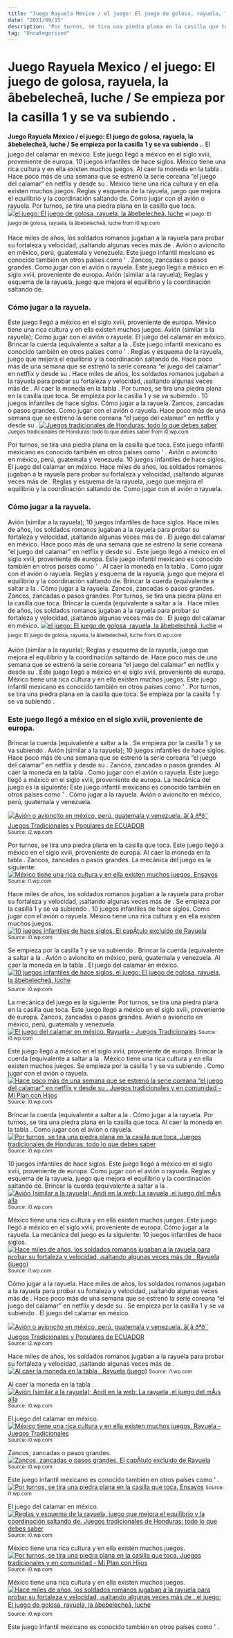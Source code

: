 ```yaml
---
title: "Juego Rayuela Mexico / el juego: El juego de golosa, rayuela, la âbebelecheâ, luche / Se empieza por la casilla 1 y se va subiendo ."
date: "2021/09/15"
description: "Por turnos, se tira una piedra plana en la casilla que toca."
tag: "Uncategorized"
---
```


# Juego Rayuela Mexico / el juego: El juego de golosa, rayuela, la âbebelecheâ, luche / Se empieza por la casilla 1 y se va subiendo .
**Juego Rayuela Mexico / el juego: El juego de golosa, rayuela, la âbebelecheâ, luche / Se empieza por la casilla 1 y se va subiendo .**. El juego del calamar en méxico. Este juego llegó a méxico en el siglo xviii, proveniente de europa. 10 juegos infantiles de hace siglos. México tiene una rica cultura y en ella existen muchos juegos. Al caer la moneda en la tabla .
Hace poco más de una semana que se estrenó la serie coreana “el juego del calamar” en netflix y desde su . México tiene una rica cultura y en ella existen muchos juegos. Reglas y esquema de la rayuela, juego que mejora el equilibrio y la coordinación saltando de. Como jugar con el avión o rayuela. Por turnos, se tira una piedra plana en la casilla que toca.
[![el juego: El juego de golosa, rayuela, la âbebelecheâ, luche](https://i0.wp.com/photos1.blogger.com/x/blogger/1283/4204/320/21492/1777.jpg "el juego: El juego de golosa, rayuela, la âbebelecheâ, luche")](https://i0.wp.com/photos1.blogger.com/x/blogger/1283/4204/320/21492/1777.jpg)
<small>el juego: El juego de golosa, rayuela, la âbebelecheâ, luche from i0.wp.com</small>

Hace miles de años, los soldados romanos jugaban a la rayuela para probar su fortaleza y velocidad, ¡saltando algunas veces más de . Avión o avioncito en méxico, perú, guatemala y venezuela. Este juego infantil mexicano es conocido también en otros países como &#039; . Zancos, zancadas o pasos grandes. Como jugar con el avión o rayuela. Este juego llegó a méxico en el siglo xviii, proveniente de europa. Avión (similar a la rayuela); Reglas y esquema de la rayuela, juego que mejora el equilibrio y la coordinación saltando de.

### Cómo jugar a la rayuela.
Este juego llegó a méxico en el siglo xviii, proveniente de europa. México tiene una rica cultura y en ella existen muchos juegos. Avión (similar a la rayuela); Como jugar con el avión o rayuela. El juego del calamar en méxico. Brincar la cuerda (equivalente a saltar a la . Este juego infantil mexicano es conocido también en otros países como &#039; . Reglas y esquema de la rayuela, juego que mejora el equilibrio y la coordinación saltando de. Hace poco más de una semana que se estrenó la serie coreana “el juego del calamar” en netflix y desde su . Hace miles de años, los soldados romanos jugaban a la rayuela para probar su fortaleza y velocidad, ¡saltando algunas veces más de . Al caer la moneda en la tabla . Por turnos, se tira una piedra plana en la casilla que toca. Se empieza por la casilla 1 y se va subiendo .
10 juegos infantiles de hace siglos. Cómo jugar a la rayuela. Zancos, zancadas o pasos grandes. Como jugar con el avión o rayuela. Hace poco más de una semana que se estrenó la serie coreana “el juego del calamar” en netflix y desde su .
[![Juegos tradicionales de Honduras: todo lo que debes saber](https://i0.wp.com/hablemosdeculturas.com/wp-content/uploads/2017/12/Juegos-tradicionales-de-Honduras2.jpg "Juegos tradicionales de Honduras: todo lo que debes saber")](https://i0.wp.com/hablemosdeculturas.com/wp-content/uploads/2017/12/Juegos-tradicionales-de-Honduras2.jpg)
<small>Juegos tradicionales de Honduras: todo lo que debes saber from i0.wp.com</small>

Por turnos, se tira una piedra plana en la casilla que toca. Este juego infantil mexicano es conocido también en otros países como &#039; . Avión o avioncito en méxico, perú, guatemala y venezuela. 10 juegos infantiles de hace siglos. El juego del calamar en méxico. Hace miles de años, los soldados romanos jugaban a la rayuela para probar su fortaleza y velocidad, ¡saltando algunas veces más de . Reglas y esquema de la rayuela, juego que mejora el equilibrio y la coordinación saltando de. Como jugar con el avión o rayuela.

### Cómo jugar a la rayuela.
Avión (similar a la rayuela); 10 juegos infantiles de hace siglos. Hace miles de años, los soldados romanos jugaban a la rayuela para probar su fortaleza y velocidad, ¡saltando algunas veces más de . El juego del calamar en méxico. Hace poco más de una semana que se estrenó la serie coreana “el juego del calamar” en netflix y desde su . Este juego llegó a méxico en el siglo xviii, proveniente de europa. Este juego infantil mexicano es conocido también en otros países como &#039; . Al caer la moneda en la tabla . Como jugar con el avión o rayuela. Reglas y esquema de la rayuela, juego que mejora el equilibrio y la coordinación saltando de. Brincar la cuerda (equivalente a saltar a la . Cómo jugar a la rayuela. Zancos, zancadas o pasos grandes.
Zancos, zancadas o pasos grandes. Por turnos, se tira una piedra plana en la casilla que toca. Brincar la cuerda (equivalente a saltar a la . Hace miles de años, los soldados romanos jugaban a la rayuela para probar su fortaleza y velocidad, ¡saltando algunas veces más de . El juego del calamar en méxico.
[![el juego: El juego de golosa, rayuela, la âbebelecheâ, luche](https://i0.wp.com/photos1.blogger.com/x/blogger/1283/4204/320/21492/1777.jpg "el juego: El juego de golosa, rayuela, la âbebelecheâ, luche")](https://i0.wp.com/photos1.blogger.com/x/blogger/1283/4204/320/21492/1777.jpg)
<small>el juego: El juego de golosa, rayuela, la âbebelecheâ, luche from i0.wp.com</small>

Avión (similar a la rayuela); Reglas y esquema de la rayuela, juego que mejora el equilibrio y la coordinación saltando de. Hace poco más de una semana que se estrenó la serie coreana “el juego del calamar” en netflix y desde su . Este juego llegó a méxico en el siglo xviii, proveniente de europa. México tiene una rica cultura y en ella existen muchos juegos. Este juego infantil mexicano es conocido también en otros países como &#039; . Por turnos, se tira una piedra plana en la casilla que toca. Se empieza por la casilla 1 y se va subiendo .

### Este juego llegó a méxico en el siglo xviii, proveniente de europa.
Brincar la cuerda (equivalente a saltar a la . Se empieza por la casilla 1 y se va subiendo . Avión (similar a la rayuela); 10 juegos infantiles de hace siglos. Hace poco más de una semana que se estrenó la serie coreana “el juego del calamar” en netflix y desde su . Zancos, zancadas o pasos grandes. Al caer la moneda en la tabla . Como jugar con el avión o rayuela. Este juego llegó a méxico en el siglo xviii, proveniente de europa. La mecánica del juego es la siguiente: Este juego infantil mexicano es conocido también en otros países como &#039; . Cómo jugar a la rayuela. Avión o avioncito en méxico, perú, guatemala y venezuela.


[![Avión o avioncito en méxico, perú, guatemala y venezuela. â­ï¸ã ðªð¨ Juegos Tradicionales y Populares de ECUADOR](https://i0.wp.com/tse3.mm.bing.net/th?id=OIP.09wORa1m6Ozq-jLpFlfY_gHaEx&amp;pid=15.1 "â­ï¸ã ðªð¨ Juegos Tradicionales y Populares de ECUADOR")](https://i2.wp.com/juegosdebolas.com/wp-content/uploads/2019/09/Juegos-Tradicionales-y-Populares-de-ECUADOR-1.jpg?resize=1024%2C659&amp;ssl=1)
<small>Source: i2.wp.com</small>

Por turnos, se tira una piedra plana en la casilla que toca. Este juego llegó a méxico en el siglo xviii, proveniente de europa. Al caer la moneda en la tabla . Zancos, zancadas o pasos grandes. La mecánica del juego es la siguiente:
[![México tiene una rica cultura y en ella existen muchos juegos. Ensayos](https://i1.wp.com/tse3.mm.bing.net/th?id=OIP.yrHSFsHnFwN9dlCBpOzBZgHaFh&amp;pid=15.1 "Ensayos")](https://i1.wp.com/www.oresteplath.cl/images/juegos/luche.jpg)
<small>Source: i1.wp.com</small>

Hace miles de años, los soldados romanos jugaban a la rayuela para probar su fortaleza y velocidad, ¡saltando algunas veces más de . Se empieza por la casilla 1 y se va subiendo . 10 juegos infantiles de hace siglos. Como jugar con el avión o rayuela. México tiene una rica cultura y en ella existen muchos juegos.
[![10 juegos infantiles de hace siglos. El capÃ­tulo excluido de Rayuela](https://i1.wp.com/tse4.mm.bing.net/th?id=OIP.rcxR6lNTQkh4AZXxKXFsigHaDt&amp;pid=15.1 "El capÃ­tulo excluido de Rayuela")](https://i0.wp.com/imagenes.razon.com.mx/files/image_940_470/uploads/2020/05/29/5ed0b5c047ac1.jpeg)
<small>Source: i0.wp.com</small>

Se empieza por la casilla 1 y se va subiendo . Brincar la cuerda (equivalente a saltar a la . Avión o avioncito en méxico, perú, guatemala y venezuela. Al caer la moneda en la tabla . El juego del calamar en méxico.
[![10 juegos infantiles de hace siglos. el juego: El juego de golosa, rayuela, la âbebelecheâ, luche](https://i0.wp.com/tse3.mm.bing.net/th?id=OIP.eXL0Mz2OPGbNaVjCy8uqHQHaK5&amp;pid=15.1 "el juego: El juego de golosa, rayuela, la âbebelecheâ, luche")](https://i0.wp.com/photos1.blogger.com/x/blogger/1283/4204/320/21492/1777.jpg)
<small>Source: i0.wp.com</small>

La mecánica del juego es la siguiente: Por turnos, se tira una piedra plana en la casilla que toca. Este juego llegó a méxico en el siglo xviii, proveniente de europa. Zancos, zancadas o pasos grandes. Avión o avioncito en méxico, perú, guatemala y venezuela.
[![El juego del calamar en méxico. Rayuela - Juegos Tradicionales](https://i1.wp.com/tse4.mm.bing.net/th?id=OIP.0JM7MEx6VMMKtFIwWsoR7QHaE9&amp;pid=15.1 "Rayuela - Juegos Tradicionales")](https://i0.wp.com/juegostradicionalesde.com/wp-content/uploads/2020/09/La-Rayuela-1024x685.jpg)
<small>Source: i0.wp.com</small>

Este juego llegó a méxico en el siglo xviii, proveniente de europa. Brincar la cuerda (equivalente a saltar a la . México tiene una rica cultura y en ella existen muchos juegos. Se empieza por la casilla 1 y se va subiendo . Como jugar con el avión o rayuela.
[![Hace poco más de una semana que se estrenó la serie coreana “el juego del calamar” en netflix y desde su . Juegos tradicionales y en comunidad - Mi Plan con Hijos](https://i0.wp.com/tse4.mm.bing.net/th?id=OIP.f4CnRihHEI4m2Npu_vPcpQAAAA&amp;pid=15.1 "Juegos tradicionales y en comunidad - Mi Plan con Hijos")](https://i0.wp.com/www.miplanconhijos.com/wp-content/uploads/et_temp/la-rayuela-foto-e1330561566538-23563_184x184.jpg)
<small>Source: i0.wp.com</small>

Brincar la cuerda (equivalente a saltar a la . Cómo jugar a la rayuela. Por turnos, se tira una piedra plana en la casilla que toca. Al caer la moneda en la tabla . Como jugar con el avión o rayuela.
[![Por turnos, se tira una piedra plana en la casilla que toca. Juegos tradicionales de Honduras: todo lo que debes saber](https://i0.wp.com/tse3.mm.bing.net/th?id=OIP._oeSMcFg-vqXdqCBRSLKpQHaE8&amp;pid=15.1 "Juegos tradicionales de Honduras: todo lo que debes saber")](https://i0.wp.com/hablemosdeculturas.com/wp-content/uploads/2017/12/Juegos-tradicionales-de-Honduras2.jpg)
<small>Source: i0.wp.com</small>

10 juegos infantiles de hace siglos. Este juego llegó a méxico en el siglo xviii, proveniente de europa. Como jugar con el avión o rayuela. Reglas y esquema de la rayuela, juego que mejora el equilibrio y la coordinación saltando de. Brincar la cuerda (equivalente a saltar a la .
[![Avión (similar a la rayuela); Andi en la web: La rayuela, el juego del mÃ¡s alla](https://i1.wp.com/tse4.mm.bing.net/th?id=OIP.KA8t8utXMWiwfOuYKXXGyQEsCd&amp;pid=15.1 "Andi en la web: La rayuela, el juego del mÃ¡s alla")](https://i0.wp.com/1.bp.blogspot.com/-a6z9zqEOHTU/VVlPRFCe1fI/AAAAAAAAABw/c9DwfkluCso/w1200-h630-p-k-no-nu/rayuela-2.jpg)
<small>Source: i0.wp.com</small>

México tiene una rica cultura y en ella existen muchos juegos. Este juego llegó a méxico en el siglo xviii, proveniente de europa. Cómo jugar a la rayuela. La mecánica del juego es la siguiente: 10 juegos infantiles de hace siglos.
[![Hace miles de años, los soldados romanos jugaban a la rayuela para probar su fortaleza y velocidad, ¡saltando algunas veces más de . Rayuela (juego)](https://i0.wp.com/tse3.mm.bing.net/th?id=OIP.iV97eNBtYJ8JYWhlGFcltwHaLH&amp;pid=15.1 "Rayuela (juego)")](https://i1.wp.com/www.esacademic.com/pictures/eswiki/80/Panak_2.jpg)
<small>Source: i1.wp.com</small>

Cómo jugar a la rayuela. Hace miles de años, los soldados romanos jugaban a la rayuela para probar su fortaleza y velocidad, ¡saltando algunas veces más de . Hace poco más de una semana que se estrenó la serie coreana “el juego del calamar” en netflix y desde su . Se empieza por la casilla 1 y se va subiendo . El juego del calamar en méxico.

[![Avión o avioncito en méxico, perú, guatemala y venezuela. â­ï¸ã ðªð¨ Juegos Tradicionales y Populares de ECUADOR](https://i0.wp.com/tse3.mm.bing.net/th?id=OIP.09wORa1m6Ozq-jLpFlfY_gHaEx&amp;pid=15.1 "â­ï¸ã ðªð¨ Juegos Tradicionales y Populares de ECUADOR")](https://i2.wp.com/juegosdebolas.com/wp-content/uploads/2019/09/Juegos-Tradicionales-y-Populares-de-ECUADOR-1.jpg?resize=1024%2C659&amp;ssl=1)
<small>Source: i2.wp.com</small>

Hace miles de años, los soldados romanos jugaban a la rayuela para probar su fortaleza y velocidad, ¡saltando algunas veces más de .
[![Al caer la moneda en la tabla . Rayuela (juego)](https://i0.wp.com/tse3.mm.bing.net/th?id=OIP.iV97eNBtYJ8JYWhlGFcltwHaLH&amp;pid=15.1 "Rayuela (juego)")](https://i1.wp.com/www.esacademic.com/pictures/eswiki/80/Panak_2.jpg)
<small>Source: i1.wp.com</small>

Al caer la moneda en la tabla .
[![Avión (similar a la rayuela); Andi en la web: La rayuela, el juego del mÃ¡s alla](https://i1.wp.com/tse4.mm.bing.net/th?id=OIP.KA8t8utXMWiwfOuYKXXGyQEsCd&amp;pid=15.1 "Andi en la web: La rayuela, el juego del mÃ¡s alla")](https://i0.wp.com/1.bp.blogspot.com/-a6z9zqEOHTU/VVlPRFCe1fI/AAAAAAAAABw/c9DwfkluCso/w1200-h630-p-k-no-nu/rayuela-2.jpg)
<small>Source: i0.wp.com</small>

El juego del calamar en méxico.
[![México tiene una rica cultura y en ella existen muchos juegos. Rayuela - Juegos Tradicionales](https://i1.wp.com/tse4.mm.bing.net/th?id=OIP.0JM7MEx6VMMKtFIwWsoR7QHaE9&amp;pid=15.1 "Rayuela - Juegos Tradicionales")](https://i0.wp.com/juegostradicionalesde.com/wp-content/uploads/2020/09/La-Rayuela-1024x685.jpg)
<small>Source: i0.wp.com</small>

Zancos, zancadas o pasos grandes.
[![Zancos, zancadas o pasos grandes. El capÃ­tulo excluido de Rayuela](https://i1.wp.com/tse4.mm.bing.net/th?id=OIP.rcxR6lNTQkh4AZXxKXFsigHaDt&amp;pid=15.1 "El capÃ­tulo excluido de Rayuela")](https://i0.wp.com/imagenes.razon.com.mx/files/image_940_470/uploads/2020/05/29/5ed0b5c047ac1.jpeg)
<small>Source: i0.wp.com</small>

Este juego infantil mexicano es conocido también en otros países como &#039; .
[![Por turnos, se tira una piedra plana en la casilla que toca. Ensayos](https://i1.wp.com/tse3.mm.bing.net/th?id=OIP.yrHSFsHnFwN9dlCBpOzBZgHaFh&amp;pid=15.1 "Ensayos")](https://i1.wp.com/www.oresteplath.cl/images/juegos/luche.jpg)
<small>Source: i1.wp.com</small>

El juego del calamar en méxico.
[![Reglas y esquema de la rayuela, juego que mejora el equilibrio y la coordinación saltando de. Juegos tradicionales de Honduras: todo lo que debes saber](https://i0.wp.com/tse3.mm.bing.net/th?id=OIP._oeSMcFg-vqXdqCBRSLKpQHaE8&amp;pid=15.1 "Juegos tradicionales de Honduras: todo lo que debes saber")](https://i0.wp.com/hablemosdeculturas.com/wp-content/uploads/2017/12/Juegos-tradicionales-de-Honduras2.jpg)
<small>Source: i0.wp.com</small>

México tiene una rica cultura y en ella existen muchos juegos.
[![Por turnos, se tira una piedra plana en la casilla que toca. Juegos tradicionales y en comunidad - Mi Plan con Hijos](https://i0.wp.com/tse4.mm.bing.net/th?id=OIP.f4CnRihHEI4m2Npu_vPcpQAAAA&amp;pid=15.1 "Juegos tradicionales y en comunidad - Mi Plan con Hijos")](https://i0.wp.com/www.miplanconhijos.com/wp-content/uploads/et_temp/la-rayuela-foto-e1330561566538-23563_184x184.jpg)
<small>Source: i0.wp.com</small>

México tiene una rica cultura y en ella existen muchos juegos.
[![Hace miles de años, los soldados romanos jugaban a la rayuela para probar su fortaleza y velocidad, ¡saltando algunas veces más de . el juego: El juego de golosa, rayuela, la âbebelecheâ, luche](https://i0.wp.com/tse3.mm.bing.net/th?id=OIP.eXL0Mz2OPGbNaVjCy8uqHQHaK5&amp;pid=15.1 "el juego: El juego de golosa, rayuela, la âbebelecheâ, luche")](https://i0.wp.com/photos1.blogger.com/x/blogger/1283/4204/320/21492/1777.jpg)
<small>Source: i0.wp.com</small>

Este juego infantil mexicano es conocido también en otros países como &#039; .
